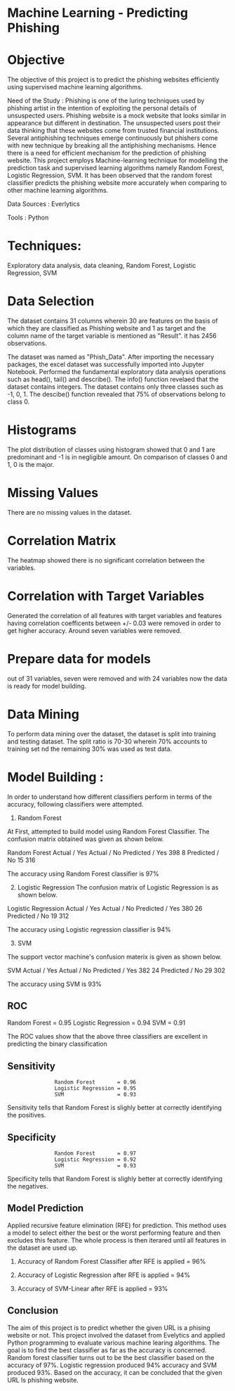 # Machine Learning - Predicting Phishing

 # Objective  
 The objective of this project is to predict the phishing websites efficiently using supervised machine learning algorithms.

 Need of the Study : Phishing is one of the luring techniques used by phishing artist in the intention of exploiting the personal  details of unsuspected users. Phishing website is a mock website that looks similar in appearance but different in destination. The unsuspected users post their data thinking that these websites come from trusted financial institutions. Several antiphishing techniques emerge continuously but phishers come with new technique by breaking all the antiphishing mechanisms. Hence there is a need for efficient mechanism for the prediction of phishing website. This project employs Machine-learning technique for modelling the prediction task and supervised learning algorithms namely Random Forest, Logistic Regression, SVM. It has been observed that the random forest classifier predicts the phishing website more accurately when comparing to other machine learning algorithms.

Data Sources : Everlytics

Tools : Python 

# Techniques: 
Exploratory data analysis, data cleaning, Random Forest, Logistic Regression, SVM 

# Data Selection 
The dataset contains 31 columns wherein 30 are features on the basis of which they are classified as Phishing website and 1 as target and the column name of the target variable is mentioned as "Result". it has 2456 observations.

The dataset was named as "Phish_Data". After importing the necessary packages, the excel dataset was successfully imported into Jupyter Notebook. Performed the fundamental exploratory data analysis operations such as head(), tail() and describe(). The info() function revelaed that the dataset contains integers. The dataset contains only three classes such as -1, 0, 1. The descibe() function revealed that 75% of observations belong to class 0. 

# Histograms 
The plot distribution of classes using histogram showed that 0 and 1 are predominant and -1 is in negligible amount. On comparison of classes 0 and 1, 0 is the major. 
# Missing Values 
There are no missing values in the dataset.

# Correlation Matrix 
The heatmap showed there is no significant correlation between the variables. 

# Correlation with Target Variables 
Generated the correlation of all features with target variables and features having correlation coefficents between  +/- 0.03 were removed in order to get higher accuracy. Around seven variables were removed. 

# Prepare data for models 
out of 31 variables, seven were removed and with 24 variables now the data is ready for model building.

# Data Mining
To perform data mining over the dataset, the dataset is split into training and testing dataset. The split ratio is 70-30 wherein 70% accounts to training set nd the remaining 30% was used as test data.


# Model Building :
In order to understand how different classifiers perform in terms of the accuracy, following classifiers were attempted. 

1. Random Forest

At First, attempted to build model using Random Forest Classifier. The confusion matrix obtained was given as shown below.

Random Forest	Actual / Yes	Actual / No
Predicted  / Yes	      398	         8
Predicted / No	        15	         316

The accuracy using Random Forest classifier is 97%


2. Logistic Regression
The confusion matrix of Logistic Regression is as shown below.

Logistic Regression	Actual / Yes	Actual / No
Predicted  / Yes	          380	         26
Predicted / No	            19	         312

The accuracy using Logistic regression classifier is 94%


3. SVM

The support vector machine's confusion materix is given as shown below.

SVM	Actual / Yes	Actual / No
Predicted  / Yes	  382	   24
Predicted / No	    29	   302

The accuracy using SVM is 93%

## ROC

   Random Forest       = 0.95
   Logistic Regression = 0.94
   SVM                 = 0.91

  The ROC values show that the above three classifiers are excellent in predicting the binary classification
## Sensitivity
                   Random Forest       = 0.96
                   Logistic Regression = 0.95
                   SVM                 = 0.93
 Sensitivity tells that Random Forest is slighly better at correctly identifying the positives.
 
## Specificity
 
                   Random Forest       = 0.97
                   Logistic Regression = 0.92
                   SVM                 = 0.93
 
Specificity tells that Random Forest is slighly better at correctly identifying the negatives.

## Model Prediction
Applied recursive feature elimination (RFE) for prediction. This method uses a model to select either the best or the worst performing feature and then excludes this feature. The whole process is then iterared until all features in the dataset are used up.

1. Accuracy of Random Forest Classifier after RFE is applied = 96%

2. Accuracy of Logistic Regression after RFE is applied      = 94%

3. Accuracy of SVM-Linear after RFE is applied               = 93%

## Conclusion

The aim of this project is to predict whether the given URL is a phising website or not. This project involved the dataset from Evelytics and applied Python programming to evaluate various machine learing algorithms. The goal is to find the best classifier as far as the accuracy is concerned. Random forest classifier turns out to be the best classifier based on the accuracy of 97%. Logistic regression produced 94% accuracy and SVM produced 93%. Based on the accuracy, it can be concluded that the given URL Is phishing website. 




